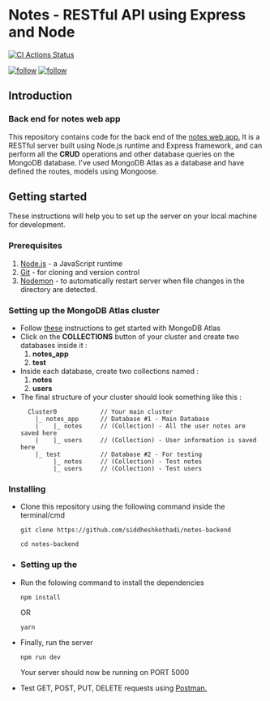 # Notes - RESTful API using Express and Node
[![CI Actions Status](https://github.com/siddheshkothadi/notes-backend/workflows/Node.js%20CI/badge.svg)](https://github.com/siddheshkothadi/notes-backend/actions)

<a href='https://github.com/siddheshkothadi/'><img src='https://img.shields.io/github/followers/siddheshkothadi?label=Follow&style=social' alt='follow'/></a>
<a href='https://twitter.com/siddhesh_kt'><img src='https://img.shields.io/twitter/follow/siddhesh_kt?label=Follow%20siddhesh_kt&style=social' alt='follow'/></a>

## Introduction

### Back end for notes web app
<p>This repository contains code for the back end of the <a href='https://github.com/siddheshkothadi/notes-frontend'>notes web app.</a> It is a RESTful server built using Node.js runtime and Express framework, and can perform all the <b>CRUD</b> operations and other database queries on the MongoDB database. I've used MongoDB Atlas as a database and have defined the routes, models using Mongoose.
</p>

## Getting started

<p>These instructions will help you to set up the server on your local machine for development.</p>

### Prerequisites

<ol>
  <li><a href='https://nodejs.org/en/'>Node.js</a> - a JavaScript runtime</li>
  <li><a href='https://git-scm.com/downloads'>Git</a> - for cloning and version control</li>
  <li><a href='https://www.npmjs.com/package/nodemon'>Nodemon</a> - to automatically restart server when file changes in the directory are detected.</li>
</ol>

### Setting up the MongoDB Atlas cluster

<ul>
  <li>Follow <a href='https://docs.atlas.mongodb.com/getting-started/'>these</a> instructions to get started with MongoDB Atlas</li>
  <li>Click on the <b>COLLECTIONS</b> button of your cluster and create two databases inside it :
    <ol>
      <li><b>notes_app</b></li>
      <li><b>test</b></li>
    </ol>
  </li>
  <li>Inside each database, create two collections named : 
    <ol>
      <li><b>notes</b></li>
      <li><b>users</b></li>
    </ol>
  </li>
  <li>The final structure of your cluster should look something like this : 
  
  ```
    Cluster0            // Your main cluster
      |_ notes_app      // Database #1 - Main Database
      |    |_ notes     // (Collection) - All the user notes are saved here
      |    |_ users     // (Collection) - User information is saved here
      |_ test           // Database #2 - For testing
           |_ notes     // (Collection) - Test notes
           |_ users     // (Collection) - Test users
  ```
  
  </li>
</ul>

### Installing

<ul>
  <li><p>Clone this repository using the following command inside the terminal/cmd</p>
  
  ```
  git clone https://github.com/siddheshkothadi/notes-backend
  ```
  ```
  cd notes-backend
  ```
  
  </li>
  
  <li>
  <h3>Setting up the </h3>
<!--     <p>Paste ATLAS_URI, ATLAS_TEST_URI, CLIENT_ID, CLIENT_SECRET, COOKIE_KEY inside .env file.</p> -->
  </li>
  
  <li><p>Run the folowing command to install the dependencies</p>
  
  ```
  npm install
  ```
  
  <p>OR</p>
  
  ```
  yarn
  ```
  
  </li>
  <li><p>Finally, run the server </p>
  
  ```
  npm run dev
  ```
  <p>Your server should now be running on PORT 5000</p>
  </li>
  
  <li>Test GET, POST, PUT, DELETE requests using <a href="https://www.postman.com/">Postman.</a></li>
  </ul>

